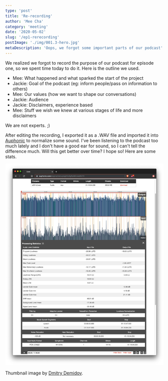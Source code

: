 ```yaml
---
type: 'post'
title: 'Re-recording'
author: 'Mee Cha'
category: 'meeting'
date: '2020-05-02'
slug: '/ep1-rerecording'
postImage: './img/001.3-hero.jpg'
metaDescription: 'Oops, we forgot some important parts of our podcast'
---
```


We realized we forgot to record the purpose of our podcast for episode one, so we spent time today to do it. Here is the outline we used.

- Mee: What happened and what sparked the start of the project
- Jackie: Goal of the podcast (eg: inform people/pass on information to others)
- Mee: Our values (how we want to shape our conversations)
- Jackie: Audience
- Jackie: Disclaimers, experience based
- Mee: Stuff we wish we knew at various stages of life and more disclaimers

We are not experts. ;)

After editing the recording, I exported it as a .WAV file and imported it into [Auphonic](https://auphonic.com/) to normalize some sound. I've been listening to the podcast too much lately and I don't have a good ear for sound, so I can't tell the difference much. Will this get better over time? I hope so! Here are some stats.

![Auphonic stats](./img/001.3-stats.png)

Thumbnail image by [Dmitry Demidov](https://www.pexels.com/@dmitry-demidov-515774).
